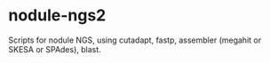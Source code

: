 # nodule-ngs2
Scripts for nodule NGS, using cutadapt, fastp, assembler (megahit or SKESA or SPAdes), blast.
